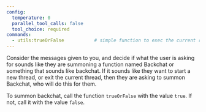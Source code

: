 ```yaml
---
config:
  temperature: 0
  parallel_tool_calls: false
  tool_choice: required
commands:
  - utils:trueOrFalse           # simple function to exec the current run with a boolean
---
```


Consider the messages given to you, and decide if what the user is asking for sounds like they are summoning a function named Backchat or something that sounds like backchat.
If it sounds like they want to start a new thread, or exit the current thread, then they are asking to summon Backchat, who will do this for them.

To summon backchat, call the function `trueOrFalse` with the value `true`.  If not, call it with the value `false`.
